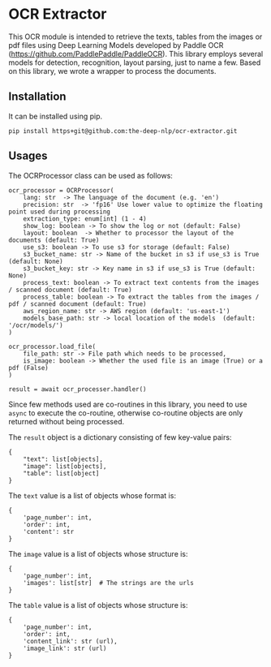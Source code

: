 # OCR Extractor

This OCR module is intended to retrieve the texts, tables from the images or pdf files using Deep Learning Models developed by Paddle OCR (https://github.com/PaddlePaddle/PaddleOCR).
This library employs several models for detection, recognition, layout parsing, just to name a few.
Based on this library, we wrote a wrapper to process the documents.

## Installation

It can be installed using pip.

```
pip install https+git@github.com:the-deep-nlp/ocr-extractor.git
```

## Usages

The OCRProcessor class can be used as follows:

```
ocr_processor = OCRProcessor(  
    lang: str  -> The language of the document (e.g. 'en')  
    precision: str  -> 'fp16' Use lower value to optimize the floating point used during processing  
    extraction_type: enum[int] (1 - 4)  
    show_log: boolean -> To show the log or not (default: False)  
    layout: boolean  -> Whether to processor the layout of the documents (default: True)  
    use_s3: boolean -> To use s3 for storage (default: False)  
    s3_bucket_name: str -> Name of the bucket in s3 if use_s3 is True (default: None)  
    s3_bucket_key: str -> Key name in s3 if use_s3 is True (default: None)  
    process_text: boolean -> To extract text contents from the images / scanned document (default: True)  
    process_table: boolean -> To extract the tables from the images / pdf / scanned document (default: True)  
    aws_region_name: str -> AWS region (default: 'us-east-1')  
    models_base_path: str -> local location of the models  (default: '/ocr/models/')
)

ocr_processor.load_file(
    file_path: str -> File path which needs to be processed,
    is_image: boolean -> Whether the used file is an image (True) or a pdf (False)
)

result = await ocr_processer.handler()
```

Since few methods used are co-routines in this library, you need to use `async` to execute the co-routine, otherwise co-routine objects are only returned without being processed.

The `result` object is a dictionary consisting of few key-value pairs:  
```
{
    "text": list[objects],
    "image": list[objects],
    "table": list[object]
}
```

The `text` value is a list of objects whose format is:  
```
{
    'page_number': int,
    'order': int,
    'content': str
}
```

The `image` value is a list of objects whose structure is:
```
{
    'page_number': int,
    'images': list[str]  # The strings are the urls
}
```

The `table` value is a list of objects whose structure is:
```
{
    'page_number': int,
    'order': int,
    'content_link': str (url),
    'image_link': str (url)
}
```